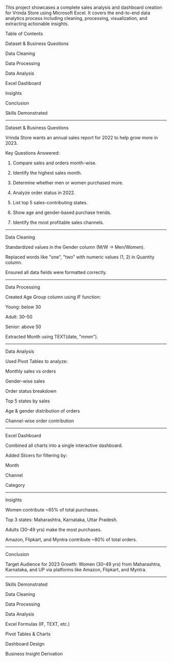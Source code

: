 This project showcases a complete sales analysis and dashboard creation for Vrinda Store using Microsoft Excel. It covers the end-to-end data analytics process including cleaning, processing, visualization, and extracting actionable insights.

Table of Contents

Dataset & Business Questions

Data Cleaning

Data Processing

Data Analysis

Excel Dashboard

Insights

Conclusion

Skills Demonstrated



---

Dataset & Business Questions

Vrinda Store wants an annual sales report for 2022 to help grow more in 2023.

Key Questions Answered:

1. Compare sales and orders month-wise.


2. Identify the highest sales month.


3. Determine whether men or women purchased more.


4. Analyze order status in 2022.


5. List top 5 sales-contributing states.


6. Show age and gender-based purchase trends.


7. Identify the most profitable sales channels.




---

Data Cleaning

Standardized values in the Gender column (M/W → Men/Women).

Replaced words like "one", "two" with numeric values (1, 2) in Quantity column.

Ensured all data fields were formatted correctly.



---

Data Processing

Created Age Group column using IF function:

Young: below 30

Adult: 30–50

Senior: above 50


Extracted Month using TEXT(date, "mmm").



---

Data Analysis

Used Pivot Tables to analyze:

Monthly sales vs orders

Gender-wise sales

Order status breakdown

Top 5 states by sales

Age & gender distribution of orders

Channel-wise order contribution



---

Excel Dashboard

Combined all charts into a single interactive dashboard.

Added Slicers for filtering by:

Month

Channel

Category




---

Insights

Women contribute ~65% of total purchases.

Top 3 states: Maharashtra, Karnataka, Uttar Pradesh.

Adults (30–49 yrs) make the most purchases.

Amazon, Flipkart, and Myntra contribute ~80% of total orders.



---

Conclusion

Target Audience for 2023 Growth: Women (30–49 yrs) from Maharashtra, Karnataka, and UP via platforms like Amazon, Flipkart, and Myntra.


---

Skills Demonstrated

Data Cleaning

Data Processing

Data Analysis

Excel Formulas (IF, TEXT, etc.)

Pivot Tables & Charts

Dashboard Design

Business Insight Derivation



